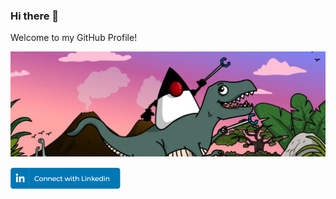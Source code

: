 ### Hi there 👋

Welcome to my GitHub Profile!

<img src="https://github.com/gdams/gdams/raw/master/javaatmicrosoft_dino.jpeg"/>

<a href="https://www.linkedin.com/in/gdams/"><img src="https://github.com/gdams/gdams/raw/master/linkedin_connect_button.png" height="35px"/></a>
